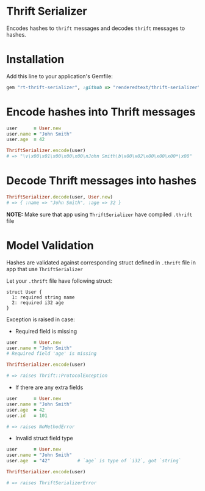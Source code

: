 # Thrift Serializer

Encodes hashes to `thrift` messages and decodes `thrift` messages to hashes.

# Installation

Add this line to your application's Gemfile:

``` ruby
gem "rt-thrift-serializer", :github => "renderedtext/thrift-serializer", :require => "thrift_serializer"
```

# Encode hashes into Thrift messages

``` ruby
user      = User.new
user.name = "John Smith"
user.age  = 42

ThriftSerializer.encode(user)
# => "\v\x00\x01\x00\x00\x00\nJohn Smith\b\x00\x02\x00\x00\x00*\x00"

```

# Decode Thrift messages into hashes

``` ruby
ThriftSerializer.decode(user, User.new)
# => { :name => "John Smith", :age => 32 }
```

**NOTE:** Make sure that app using `ThriftSerializer` have compiled `.thrift` file

# Model Validation

Hashes are validated against corresponding struct defined in `.thrift` file in app that use `ThriftSerializer`

Let your `.thrift` file have following struct:

``` thrift
struct User {
  1: required string name
  2: required i32 age
}
```

Exception is raised in case:

* Required field is missing

``` ruby
user      = User.new
user.name = "John Smith"
# Required field 'age' is missing

ThriftSerializer.encode(user)

# => raises Thrift::ProtocolException
```

* If there are any extra fields

``` ruby
user      = User.new
user.name = "John Smith"
user.age  = 42
user.id   = 101

# => raises NoMethodError
```

* Invalid struct field type

``` ruby
user      = User.new
user.name = "John Smith"
user.age  = "42"          # `age` is type of `i32`, got `string`

ThriftSerializer.encode(user)

# => raises ThriftSerializerError
```
